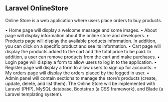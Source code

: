 ## Laravel OnlineStore

Online Store is a web application where users place orders to buy products.

• Home page will display a welcome message and some images.
• About page will display information about the online store and developers.
• Products page will display the available products information. In addition, you can click on a specific product
and see its information.
• Cart page will display the products added to the cart and the total price to be paid. In addition, a user can
remove products from the cart and make purchases.
• Login page will display a form to allow users to log in to the application.
• Register page will display a form to allow users to sign up for accounts.
• My orders page will display the orders placed by the logged in user.
• Admin panel will contain sections to manage the store’s products (create, update, delete, and list them).
The Online Store will be implemented with Laravel (PHP), MySQL database, Bootstrap (a CSS framework), and
Blade (a Laravel templating system).
